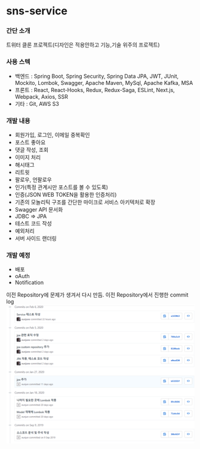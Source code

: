 # sns-service


### 간단 소개
트위터 클론 프로젝트(디자인은 적용안하고 기능,기술 위주의 프로젝트)


### 사용 스텍
- 백엔드 : Spring Boot, Spring Security, Spring Data JPA, JWT, JUnit, Mockito, Lombok, Swagger, Apache Maven, MySql, Apache Kafka, MSA 
- 프론트 : React, React-Hooks, Redux, Redux-Saga, ESLint, Next.js, Webpack, Axios, SSR
- 기타 : Git, AWS S3


### 개발 내용
- 회원가입, 로그인, 이메일 중복확인
- 포스트 좋아요
- 댓글 작성, 조회
- 이미지 처리
- 해시태그 
- 리트윗
- 팔로우, 언팔로우
- 인가(특정 관계시만 포스트를 볼 수 있도록)
- 인증(JSON WEB TOKEN을 활용한 인증처리)
- 기존의 모놀리틱 구조를 간단한 마이크로 서비스 아키텍처로 확장
- Swagger API 문서화
- JDBC => JPA
- 테스트 코드 작성
- 예외처리
- 서버 사이드 랜더링


### 개발 예정
- 배포
- oAuth
- Notification


이전 Repository에 문제가 생겨서 다시 만듬. 이전 Repository에서 진행한 commit log
![Alt text](./readme-img/commit.png)
